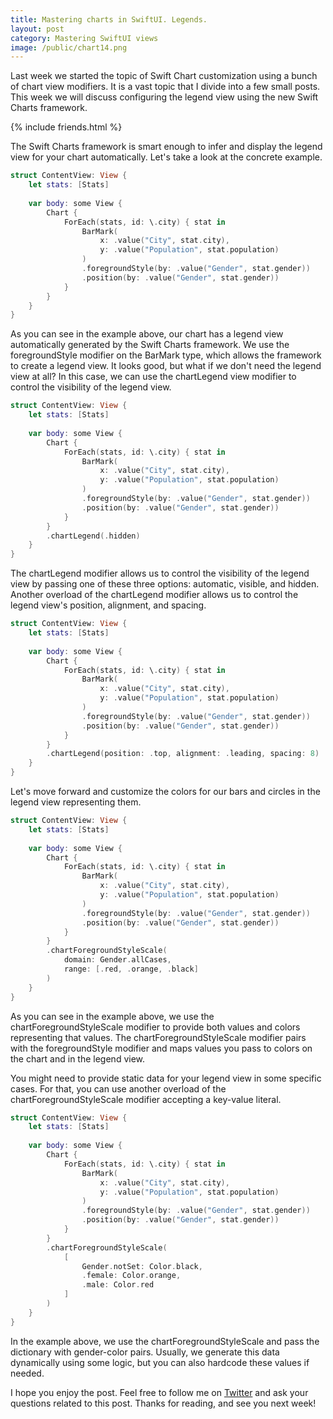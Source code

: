 ```yaml
---
title: Mastering charts in SwiftUI. Legends.
layout: post
category: Mastering SwiftUI views
image: /public/chart14.png
---
```


Last week we started the topic of Swift Chart customization using a bunch of chart view modifiers. It is a vast topic that I divide into a few small posts. This week we will discuss configuring the legend view using the new Swift Charts framework.

{% include friends.html %}

The Swift Charts framework is smart enough to infer and display the legend view for your chart automatically. Let's take a look at the concrete example.

```swift
struct ContentView: View {
    let stats: [Stats]
    
    var body: some View {
        Chart {
            ForEach(stats, id: \.city) { stat in
                BarMark(
                    x: .value("City", stat.city),
                    y: .value("Population", stat.population)
                )
                .foregroundStyle(by: .value("Gender", stat.gender))
                .position(by: .value("Gender", stat.gender))
            }
        }
    }
}
```

As you can see in the example above, our chart has a legend view automatically generated by the Swift Charts framework. We use the foregroundStyle modifier on the BarMark type, which allows the framework to create a legend view. It looks good, but what if we don't need the legend view at all? In this case, we can use the chartLegend view modifier to control the visibility of the legend view.

```swift
struct ContentView: View {
    let stats: [Stats]
    
    var body: some View {
        Chart {
            ForEach(stats, id: \.city) { stat in
                BarMark(
                    x: .value("City", stat.city),
                    y: .value("Population", stat.population)
                )
                .foregroundStyle(by: .value("Gender", stat.gender))
                .position(by: .value("Gender", stat.gender))
            }
        }
        .chartLegend(.hidden)
    }
}
```

The chartLegend modifier allows us to control the visibility of the legend view by passing one of these three options: automatic, visible, and hidden. Another overload of the chartLegend modifier allows us to control the legend view's position, alignment, and spacing.

```swift
struct ContentView: View {
    let stats: [Stats]
    
    var body: some View {
        Chart {
            ForEach(stats, id: \.city) { stat in
                BarMark(
                    x: .value("City", stat.city),
                    y: .value("Population", stat.population)
                )
                .foregroundStyle(by: .value("Gender", stat.gender))
                .position(by: .value("Gender", stat.gender))
            }
        }
        .chartLegend(position: .top, alignment: .leading, spacing: 8)
    }
}
```

Let's move forward and customize the colors for our bars and circles in the legend view representing them.

```swift
struct ContentView: View {
    let stats: [Stats]
    
    var body: some View {
        Chart {
            ForEach(stats, id: \.city) { stat in
                BarMark(
                    x: .value("City", stat.city),
                    y: .value("Population", stat.population)
                )
                .foregroundStyle(by: .value("Gender", stat.gender))
                .position(by: .value("Gender", stat.gender))
            }
        }
        .chartForegroundStyleScale(
            domain: Gender.allCases,
            range: [.red, .orange, .black]
        )
    }
}
```

As you can see in the example above, we use the chartForegroundStyleScale modifier to provide both values and colors representing that values. The chartForegroundStyleScale modifier pairs with the foregroundStyle modifier and maps values you pass to colors on the chart and in the legend view.

You might need to provide static data for your legend view in some specific cases. For that, you can use another overload of the chartForegroundStyleScale modifier accepting a key-value literal.

```swift
struct ContentView: View {
    let stats: [Stats]
    
    var body: some View {
        Chart {
            ForEach(stats, id: \.city) { stat in
                BarMark(
                    x: .value("City", stat.city),
                    y: .value("Population", stat.population)
                )
                .foregroundStyle(by: .value("Gender", stat.gender))
                .position(by: .value("Gender", stat.gender))
            }
        }
        .chartForegroundStyleScale(
            [
                Gender.notSet: Color.black,
                .female: Color.orange,
                .male: Color.red
            ]
        )
    }
}
```

In the example above, we use the chartForegroundStyleScale and pass the dictionary with gender-color pairs. Usually, we generate this data dynamically using some logic, but you can also hardcode these values if needed.

I hope you enjoy the post. Feel free to follow me on [Twitter](https://twitter.com/mecid) and ask your questions related to this post. Thanks for reading, and see you next week!
